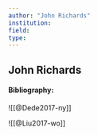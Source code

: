 ```yaml
---
author: "John Richards"
institution:
field:
type:
---
```


## John Richards
#### Bibliography:

![[@Dede2017-ny]]

![[@Liu2017-wo]]
